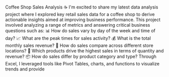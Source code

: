 Coffee Shop Sales Analysis ☕
I'm excited to share my latest data analysis project where I explored key retail sales data for a coffee
shop to derive actionable insights aimed at improving business performance. This project involved analyzing a range of metrics and answering critical business questions such as:
📊 How do sales vary by day of the week and time of day?
 📈 What are the peak times for sales activity?
 💰 What is the total monthly sales revenue?
 🏢 How do sales compare across different store locations?
 🍵 Which products drive the highest sales in terms of quantity and revenue?
 📦 How do sales differ by product category and type?
Through Excel, I leveraged tools like Pivot Tables, charts, and functions to visualize trends and provide
